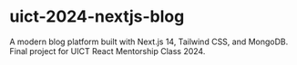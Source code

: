 # uict-2024-nextjs-blog
A modern blog platform built with Next.js 14, Tailwind CSS, and MongoDB. Final project for UICT React Mentorship Class 2024.
